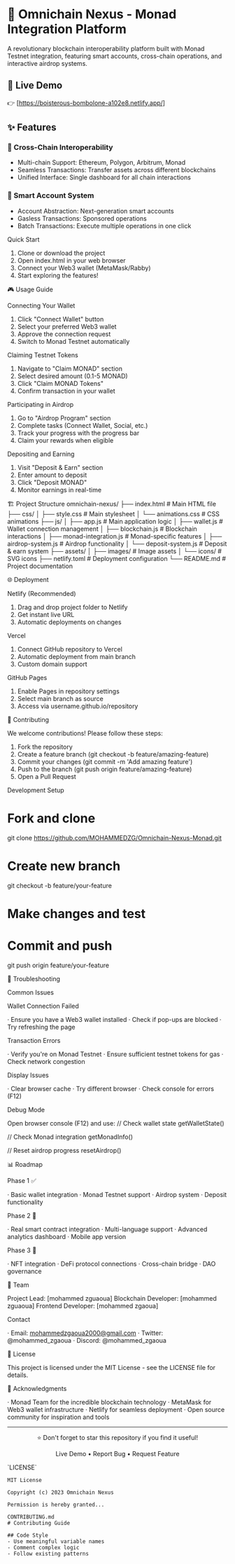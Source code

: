 # 🌉 Omnichain Nexus - Monad Integration Platform

A revolutionary blockchain interoperability platform built with Monad Testnet integration, featuring smart accounts, cross-chain operations, and interactive airdrop systems.

## 🚀 Live Demo

👉 [https://boisterous-bombolone-a102e8.netlify.app/]

## ✨ Features

### 🔗 Cross-Chain Interoperability
- Multi-chain Support: Ethereum, Polygon, Arbitrum, Monad
- Seamless Transactions: Transfer assets across different blockchains
- Unified Interface: Single dashboard for all chain interactions

### 💼 Smart Account System
- Account Abstraction: Next-generation smart accounts
- Gasless Transactions: Sponsored operations
- Batch Transactions: Execute multiple operations in one click

Quick Start

1. Clone or download the project
2. Open index.html in your web browser
3. Connect your Web3 wallet (MetaMask/Rabby)
4. Start exploring the features!

🎮 Usage Guide

Connecting Your Wallet

1. Click "Connect Wallet" button
2. Select your preferred Web3 wallet
3. Approve the connection request
4. Switch to Monad Testnet automatically

Claiming Testnet Tokens

1. Navigate to "Claim MONAD" section
2. Select desired amount (0.1-5 MONAD)
3. Click "Claim MONAD Tokens"
4. Confirm transaction in your wallet

Participating in Airdrop

1. Go to "Airdrop Program" section
2. Complete tasks (Connect Wallet, Social, etc.)
3. Track your progress with the progress bar
4. Claim your rewards when eligible

Depositing and Earning

1. Visit "Deposit & Earn" section
2. Enter amount to deposit
3. Click "Deposit MONAD"
4. Monitor earnings in real-time

🏗️ Project Structure
omnichain-nexus/
├── index.html                 # Main HTML file
├── css/
│   ├── style.css             # Main stylesheet
│   └── animations.css        # CSS animations
├── js/
│   ├── app.js               # Main application logic
│   ├── wallet.js            # Wallet connection management
│   ├── blockchain.js        # Blockchain interactions
│   ├── monad-integration.js # Monad-specific features
│   ├── airdrop-system.js    # Airdrop functionality
│   └── deposit-system.js    # Deposit & earn system
├── assets/
│   ├── images/              # Image assets
│   └── icons/               # SVG icons
├── netlify.toml             # Deployment configuration
└── README.md               # Project documentation

🌐 Deployment

Netlify (Recommended)

1. Drag and drop project folder to Netlify
2. Get instant live URL
3. Automatic deployments on changes

Vercel

1. Connect GitHub repository to Vercel
2. Automatic deployment from main branch
3. Custom domain support

GitHub Pages

1. Enable Pages in repository settings
2. Select main branch as source
3. Access via username.github.io/repository

🤝 Contributing

We welcome contributions! Please follow these steps:

1. Fork the repository
2. Create a feature branch (git checkout -b feature/amazing-feature)
3. Commit your changes (git commit -m 'Add amazing feature')
4. Push to the branch (git push origin feature/amazing-feature)
5. Open a Pull Request

Development Setup
# Fork and clone
git clone https://github.com/MOHAMMEDZG/Omnichain-Nexus-Monad.git

# Create new branch
git checkout -b feature/your-feature

# Make changes and test
# Commit and push
git push origin feature/your-feature

🐛 Troubleshooting

Common Issues

Wallet Connection Failed

· Ensure you have a Web3 wallet installed
· Check if pop-ups are blocked
· Try refreshing the page

Transaction Errors

· Verify you're on Monad Testnet
· Ensure sufficient testnet tokens for gas
· Check network congestion

Display Issues

· Clear browser cache
· Try different browser
· Check console for errors (F12)

Debug Mode

Open browser console (F12) and use:
// Check wallet state
getWalletState()

// Check Monad integration
getMonadInfo()

// Reset airdrop progress
resetAirdrop()

📊 Roadmap

Phase 1 ✅

· Basic wallet integration
· Monad Testnet support
· Airdrop system
· Deposit functionality

Phase 2 🚧

· Real smart contract integration
· Multi-language support
· Advanced analytics dashboard
· Mobile app version

Phase 3 📅

· NFT integration
· DeFi protocol connections
· Cross-chain bridge
· DAO governance

👥 Team

Project Lead: [mohammed zguaoua]
Blockchain Developer: [mohammed zguaoua]
Frontend Developer: [mohammed zgaoua]

Contact

· Email: mohammedzgaoua2000@gmail.com
· Twitter: @mohammed_zgaoua
· Discord: @mohammed_zgaoua

📄 License

This project is licensed under the MIT License - see the LICENSE file for details.

🙏 Acknowledgments

· Monad Team for the incredible blockchain technology
· MetaMask for Web3 wallet infrastructure
· Netlify for seamless deployment
· Open source community for inspiration and tools

---

<div align="center">⭐️ Don't forget to star this repository if you find it useful!

Live Demo •
Report Bug •
Request Feature

</div>
`LICENSE`

```text
MIT License

Copyright (c) 2023 Omnichain Nexus

Permission is hereby granted...

CONTRIBUTING.md
# Contributing Guide

## Code Style
- Use meaningful variable names
- Comment complex logic
- Follow existing patterns
